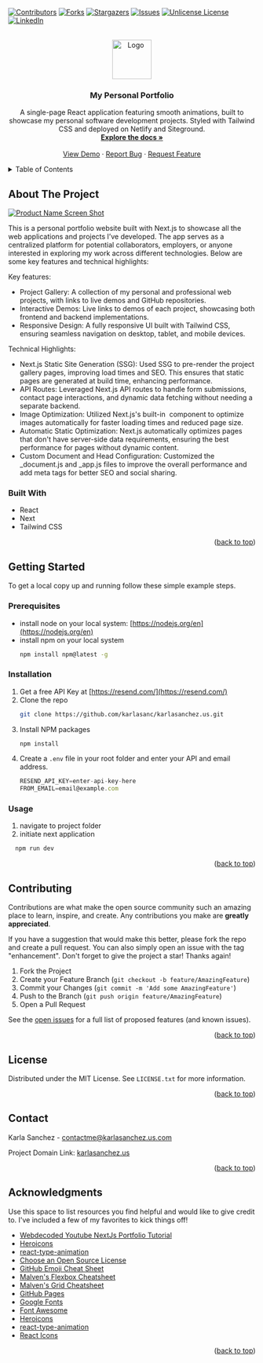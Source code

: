<a name="readme-top"></a>

<!-- PROJECT SHIELDS -->
[![Contributors][contributors-shield]][contributors-url]
[![Forks][forks-shield]][forks-url]
[![Stargazers][stars-shield]][stars-url]
[![Issues][issues-shield]][issues-url]
[![Unlicense License][license-shield]][license-url]
[![LinkedIn][linkedin-shield]][linkedin-url]

<!-- PROJECT LOGO -->
<br />
<div align="center">
  <a href="https://github.com/karlasanc/karlasanchez.us">
    <img src="images/logo.png" alt="Logo" width="80" height="80">
  </a>

<h3 align="center">My Personal Portfolio</h3>

  <p align="center">
    A single-page React application featuring smooth animations, built to showcase my personal software development projects. Styled with Tailwind CSS and deployed on Netlify and Siteground.
    <br />
    <a href="https://github.com/karlasanc/karlasanchez.us"><strong>Explore the docs »</strong></a>
    <br />
    <br />
    <a href="https://github.com/karlasanc/karlasanchez.us">View Demo</a>
    ·
    <a href="https://github.com/karlasanc/karlasanchez.us/issues">Report Bug</a>
    ·
    <a href="https://github.com/karlasanc/karlasanchez.us/issues">Request Feature</a>
  </p>
</div>

<!-- TABLE OF CONTENTS -->
<details>
  <summary>Table of Contents</summary>
  <ol>
    <li>
      <a href="#about-the-project">About The Project</a>
      <ul>
        <li><a href="#built-with">Built With</a></li>
      </ul>
    </li>
    <li>
      <a href="#getting-started">Getting Started</a>
      <ul>
        <li><a href="#prerequisites">Prerequisites</a></li>
        <li><a href="#installation">Installation</a></li>
        <li><a href="#usage">Usage</a></li>
      </ul>
    </li>
    <li><a href="#roadmap">Roadmap</a></li>
    <li><a href="#contributing">Contributing</a></li>
    <li><a href="#license">License</a></li>
    <li><a href="#contact">Contact</a></li>
    <li><a href="#acknowledgments">Acknowledgments</a></li>
  </ol>
</details>

<!-- ABOUT THE PROJECT -->
## About The Project

[![Product Name Screen Shot][product-screenshot]](https://example.com)

This is a personal portfolio website built with Next.js to showcase all the web applications and projects I’ve developed. The app serves as a centralized platform for potential collaborators, employers, or anyone interested in exploring my work across different technologies. Below are some key features and technical highlights:


Key features:
* Project Gallery: A collection of my personal and professional web projects, with links to live demos and GitHub repositories.
* Interactive Demos: Live links to demos of each project, showcasing both frontend and backend implementations.
* Responsive Design: A fully responsive UI built with Tailwind CSS, ensuring seamless navigation on desktop, tablet, and mobile devices.

Technical Highlights:
* Next.js Static Site Generation (SSG): Used SSG to pre-render the project gallery pages, improving load times and SEO. This ensures that static pages are generated at build time, enhancing performance.
* API Routes: Leveraged Next.js API routes to handle form submissions, contact page interactions, and dynamic data fetching without needing a separate backend.
* Image Optimization: Utilized Next.js's built-in <Image /> component to optimize images automatically for faster loading times and reduced page size.
* Automatic Static Optimization: Next.js automatically optimizes pages that don't have server-side data requirements, ensuring the best performance for pages without dynamic content.
* Custom Document and Head Configuration: Customized the _document.js and _app.js files to improve the overall performance and add meta tags for better SEO and social sharing.

### Built With

* React
* Next
* Tailwind CSS
  
<p align="right">(<a href="#readme-top">back to top</a>)</p>

<!-- GETTING STARTED -->

## Getting Started

To get a local copy up and running follow these simple example steps.

### Prerequisites

- install node on your local system: [https://nodejs.org/en](https://nodejs.org/en)
- install npm on your local system
  ```sh
  npm install npm@latest -g
  ```

### Installation

1. Get a free API Key at [https://resend.com/](https://resend.com/)
2. Clone the repo
   ```sh
   git clone https://github.com/karlasanc/karlasanchez.us.git
   ```
3. Install NPM packages
   ```sh
   npm install
   ```
4. Create a `.env` file in your root folder and enter your API and email address.
   ```js
   RESEND_API_KEY=enter-api-key-here
   FROM_EMAIL=email@example.com
   ```

### Usage

1. navigate to project folder
2. initiate next application

```sh
  npm run dev
```
<p align="right">(<a href="#readme-top">back to top</a>)</p>

<!-- CONTRIBUTING -->
## Contributing

Contributions are what make the open source community such an amazing place to learn, inspire, and create. Any contributions you make are **greatly appreciated**.

If you have a suggestion that would make this better, please fork the repo and create a pull request. You can also simply open an issue with the tag "enhancement".
Don't forget to give the project a star! Thanks again!

1. Fork the Project
2. Create your Feature Branch (`git checkout -b feature/AmazingFeature`)
3. Commit your Changes (`git commit -m 'Add some AmazingFeature'`)
4. Push to the Branch (`git push origin feature/AmazingFeature`)
5. Open a Pull Request

See the [open issues](https://github.com/karlasanc/karlasanchez.us/issues) for a full list of proposed features (and known issues).

<p align="right">(<a href="#readme-top">back to top</a>)</p>

<!-- LICENSE -->

## License

Distributed under the MIT License. See `LICENSE.txt` for more information.

<p align="right">(<a href="#readme-top">back to top</a>)</p>

<!-- CONTACT -->

## Contact

Karla Sanchez - contactme@karlasanchez.us.com

Project Domain Link: [karlasanchez.us](https://karlasanchez.us)

<p align="right">(<a href="#readme-top">back to top</a>)</p>

<!-- ACKNOWLEDGMENTS -->
## Acknowledgments

Use this space to list resources you find helpful and would like to give credit to. I've included a few of my favorites to kick things off!

* [Webdecoded Youtube NextJs Portfolio Tutorial](https://www.youtube.com/watch?v=Kb1f5bvF6f4)
* [Heroicons](https://heroicons.com/)
* [react-type-animation](https://www.npmjs.com/package/react-type-animation)
* [Choose an Open Source License](https://choosealicense.com)
* [GitHub Emoji Cheat Sheet](https://www.webpagefx.com/tools/emoji-cheat-sheet)
* [Malven's Flexbox Cheatsheet](https://flexbox.malven.co/)
* [Malven's Grid Cheatsheet](https://grid.malven.co/)
* [GitHub Pages](https://pages.github.com)
* [Google Fonts](https://fonts.google.com/)
* [Font Awesome](https://fontawesome.com)
* [Heroicons](https://heroicons.com/)
* [react-type-animation](https://www.npmjs.com/package/react-type-animation)
* [React Icons](https://react-icons.github.io/react-icons/search)

<p align="right">(<a href="#readme-top">back to top</a>)</p>

<!-- MARKDOWN LINKS & IMAGES -->
<!-- https://www.markdownguide.org/basic-syntax/#reference-style-links -->
[contributors-shield]: https://img.shields.io/github/contributors/karlasanc/karlasanchez.us.svg?style=for-the-badge
[contributors-url]: https://github.com/karlasanc/karlasanchez.us/graphs/contributors
[forks-shield]: https://img.shields.io/github/forks/karlasanc/karlasanchez.us.svg?style=for-the-badge
[forks-url]: https://github.com/karlasanc/karlasanchez.us/network/members
[stars-shield]: https://img.shields.io/github/stars/karlasanc/karlasanchez.us.svg?style=for-the-badge
[stars-url]: https://github.com/karlasanc/karlasanchez.us/stargazers
[issues-shield]: https://img.shields.io/github/issues/karlasanc/karlasanchez.us.svg?style=for-the-badge
[issues-url]: https://github.com/karlasanc/karlasanchez.us/issues
[license-shield]: https://img.shields.io/github/license/karlasanc/karlasanchez.us.svg?style=for-the-badge
[license-url]: https://github.com/karlasanc/karlasanchez.us/blob/master/LICENSE.txt
[linkedin-shield]: https://img.shields.io/badge/-LinkedIn-black.svg?style=for-the-badge&logo=linkedin&colorB=555
[linkedin-url]: https://linkedin.com/in/karlasanc
[product-screenshot]: images/screenshot.png
